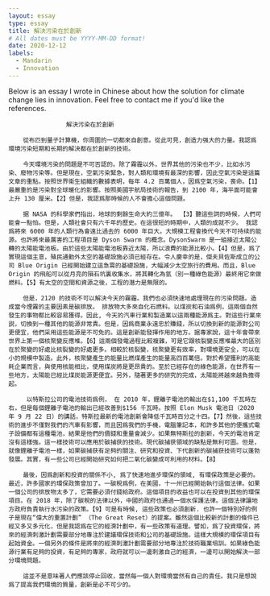 ```yaml
---
layout: essay
type: essay
title: 解決污染在於創新
# All dates must be YYYY-MM-DD format!
date: 2020-12-12
labels:
  - Mandarin
  - Innovation
---
```


Below is an essay I wrote in Chinese about how the solution for climate change lies in innovation. Feel free to contact me if you'd like the references.

                    解決污染在於創新
                    
        從布匹到量子計算機，你周圍的一切都來自創意。從此可見，創造力强大的力量。我認爲環境污染短期和长期的解決都在於創新的技術。
        
        今天環境污染的問題是不可否認的。除了霧霾以外，世界其他的污染也不少，比如水污染、廢物污染等。但是現在，空氣污染緊急，對人類和環境有最深的影響，因此空氣污染是這篇文章的重點。按照世界衛生組織的數據表明，每年 4.2 百萬個人，因爲空氣污染，喪命。【1】最嚴重的是污染對全球暖化的影響。按照美國宇航局技術的報告，到 2100 年，海平面可能會上升 130 厘米。【2】但是，我認爲那時候的人不會擔心這個問題。
  
        据 NASA 的科學家們指出，地球的剩餘生命大約三億年。 【3】聽這些詞的時候，人們可能會一點怕。但是，人類社會只有六千年的歷史。在這很短的時期中，人類的成就不少。 我認爲將來 6000 年的人類行為會遠比過去的 6000 年巨大。大規模工程會換代今天不可持续的能源。也許將來最厲害的工程項目是 Dyson Swarm 的概念。DysonSwarm 是一組接近太陽公轉的太陽能電池板。由於這些太陽能電池板靠近太陽，所以浪費的能源比較小。【4】但是，爲了實現這個主意，殖民通勤外太空的基礎設施必須已經存在。令人慶幸的是，傑夫貝佐斯成立的公司 Blue Origin 已經開始建立這急需的基礎設施，大幅減少太空旅行的費用。而且，Blue Origin 的飛船可以從月亮的隕石坑裏收集水，將其轉化為氫（別一種綠色能源）最終用它來做燃料。【5】有太空的空間和資源之後，工程的潛力是無限的。
        
        但是，2120 的技術不可以解決今天的霧霾。我們也必須快速地處理現在的污染問題。造成當今煙霧的主要因素是碳排放。 排放物大多來自化石燃料。以煤炭和石油爲例，這兩個自然發生的事物都比較容易獲得。因此, 今天的汽車行業和製造業以這兩種能源爲主。對這些行業來説，切換到一種其他的能源非常貴。但是，因爲商業永遠忠於賺錢，所以切換到新的能源對公司更便宜，他們采用這些能源是不可免的。這是創新能發揮作用的地方。据專家說，這十年會帶來世界上第一個核聚變反應堆。【6】這兩個發電過程比較複雜，可是它跟核裂變反應堆最大的區別在於聚變的好處比核裂變的好處更多。相較於核裂變，核聚變更有效率，對環境更安全，可以在小的規模中製造。此外，核聚變產生的能量比燃煤產生的能量高四百萬倍。對於希望獲利的高能耗企業而言，與使用核能相比，使用煤炭將是更昂貴的。至於已經存在的綠色能源，在世界有一些地方，太陽能已經比煤炭能源更便宜。另外，隨著更多的研究的完成，太陽能將越來越負擔得起。
        
         以特斯拉公司的電池技術爲例， 在 2010 年，鋰離子電池的輸出在$1,100 千瓦時左右，但是每個鋰離子電池的輸出已經改善到$156 千瓦時。按照 Elon Musk 電池日（2020 年 9 月 22 日）的講話，特斯拉最新的電池創新會降低千瓦時百分之十四。【7】然後，這些技術的進步不僅對我們的汽車有影響，而且因爲我們的手機，電腦筆記本，和許多其他的便攜式電子設備都有這種電池，結果是他們的價錢和重量會減少。如果無特斯拉的創新，今天的電池肯定沒有這樣強。這一樣技術可以應用於碳捕获的技術。現代碳捕获領域的缺點是無利可圖。但是，就像鋰離子電池一樣，如果碳捕获有足夠的關注、研究和投資、下代創新的碳捕获技術可以蓬勃發展。其實，有一些公司已經開始研究如何把二氧化碳變成可利用的材料。【8】
         
        最後，因爲創新和投資的關係不小, 爲了快速地進步環保的領域, 有環保政策是必要的。最近，許多國家的環保政策曾加了。一碳稅爲例，在美國，十一州已經開始執行這個法律。如果一個公司的排放物太多了，它需要必須付錢給政府。這個項目的收益也可以在投資到其他的環保項目。在 2018 年，除了碳稅的法律以外，中國的政府也通過一個水保護法律。這個法律讓地方政府負責執行水污染的政策。【9】可是有時候, 這些政策也必須創新. 也許一個特別好的例子是現在“偉大的重置計劃” （The Great Reset）的提案。雖然這個比較新的計劃的條件已經又多又多元化，但是我認爲在它的經濟計劃中，有一些政策有道理。譬如，爲了投資環保，將來的經濟刺激計劃需要部分地專注於建議環保技術和公司的基礎設施。這樣大規模的環保項目有起始資金。一個另外的條件是將來的經濟刺激計劃需要部分地專注於技術職業培訓。如果綠色能源行業有足夠的投資，有足夠的專家，政府就可以一邊刺激自己的經濟，一邊可以開始解決一部分環境問題。
        
        這並不是意味著人們應該停止回收，當然每一個人對環境當然有自己的責任。我只是想說爲了提高我們環境的質量，創新是必不可少的。
